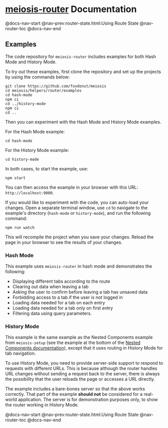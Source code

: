 # [meiosis-router](https://meiosis.js.org/router) Documentation

@docs-nav-start
@nav-prev:router-state.html:Using Route State
@nav-router-toc
@docs-nav-end

## Examples

The code repository for `meiosis-router` includes examples for both Hash Mode and History Mode.

To try out these examples, first clone the repository and set up the projects by using the commands
below:

```
git clone https://github.com/foxdonut/meiosis
cd meiosis/helpers/router/examples
cd hash-mode
npm ci
cd ../history-mode
npm ci
cd ..
```

Then you can experiment with the Hash Mode and History Mode examples.

For the Hash Mode example:

```
cd hash-mode
```

For the History Mode example:

```
cd history-mode
```

In both cases, to start the example, use:

```
npm start
```

You can then access the example in your browser with this URL: `http://localhost:9000`.

If you would like to experiment with the code, you can auto-load your changes. Open a separate
terminal window, use `cd` to navigate to the example's directory (`hash-mode` or `history-mode`),
and run the following command:

```
npm run watch
```

This will recompile the project when you save your changes. Reload the page in your browser to see
the results of your changes.

### Hash Mode

This example uses `meiosis-router` in hash mode and demonstrates the following:

- Displaying different tabs according to the route
- Clearing out data when leaving a tab
- Asking the user to confirm before leaving a tab has unsaved data
- Forbidding access to a tab if the user is not logged in
- Loading data needed for a tab on each entry
- Loading data needed for a tab only on first entry
- Filtering data using query parameters.

### History Mode

This example is the same example as the Nested Components example from `meiosis-setup` (see the
example at the bottom of the
[Nested Components documentation](https://meiosis.js.org/docs/setup-ts-nested-components.html)),
except that it uses routing in History Mode for tab navigation.

To use History Mode, you need to provide server-side support to respond to requests with different
URLs. This is because although the router handles URL changes without sending a request back to the
server, there is always the possibility that the user reloads the page or accesses a URL directly.

The example includes a bare-bones server so that the above works correctly. That part of the example
**should not** be considered for a real-world application. The server is for demonstration purposes
only, to show the router working in History Mode.

@docs-nav-start
@nav-prev:router-state.html:Using Route State
@nav-router-toc
@docs-nav-end
